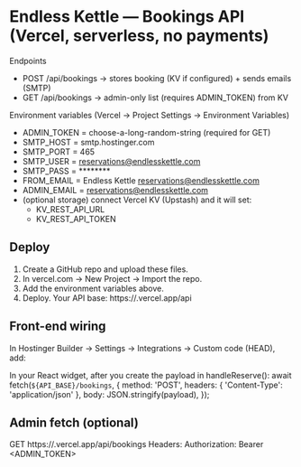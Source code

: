 Endless Kettle — Bookings API (Vercel, serverless, no payments)
===============================================================

Endpoints
- POST /api/bookings   -> stores booking (KV if configured) + sends emails (SMTP)
- GET  /api/bookings   -> admin-only list (requires ADMIN_TOKEN) from KV

Environment variables (Vercel → Project Settings → Environment Variables)
- ADMIN_TOKEN       = choose-a-long-random-string    (required for GET)
- SMTP_HOST         = smtp.hostinger.com
- SMTP_PORT         = 465
- SMTP_USER         = reservations@endlesskettle.com
- SMTP_PASS         = ********
- FROM_EMAIL        = Endless Kettle <reservations@endlesskettle.com>
- ADMIN_EMAIL       = reservations@endlesskettle.com
- (optional storage) connect Vercel KV (Upstash) and it will set:
  - KV_REST_API_URL
  - KV_REST_API_TOKEN

Deploy
------
1) Create a GitHub repo and upload these files.
2) In vercel.com → New Project → Import the repo.
3) Add the environment variables above.
4) Deploy. Your API base: https://<project>.vercel.app/api

Front-end wiring
----------------
In Hostinger Builder → Settings → Integrations → Custom code (HEAD), add:
  <script>window.EK_API_BASE='https://<project>.vercel.app/api';</script>

In your React widget, after you create the payload in handleReserve():
  await fetch(`${API_BASE}/bookings`, {
    method: 'POST',
    headers: { 'Content-Type': 'application/json' },
    body: JSON.stringify(payload),
  });

Admin fetch (optional)
----------------------
GET https://<project>.vercel.app/api/bookings
Headers:  Authorization: Bearer <ADMIN_TOKEN>
